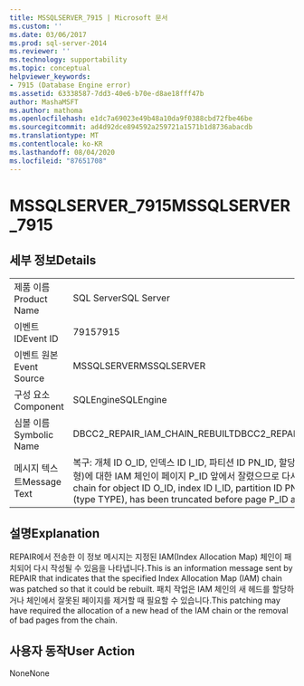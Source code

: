 ```yaml
---
title: MSSQLSERVER_7915 | Microsoft 문서
ms.custom: ''
ms.date: 03/06/2017
ms.prod: sql-server-2014
ms.reviewer: ''
ms.technology: supportability
ms.topic: conceptual
helpviewer_keywords:
- 7915 (Database Engine error)
ms.assetid: 63338587-7dd3-40e6-b70e-d8ae18fff47b
author: MashaMSFT
ms.author: mathoma
ms.openlocfilehash: e1dc7a69023e49b48a10da9f0388cbd72fbe46be
ms.sourcegitcommit: ad4d92dce894592a259721a1571b1d8736abacdb
ms.translationtype: MT
ms.contentlocale: ko-KR
ms.lasthandoff: 08/04/2020
ms.locfileid: "87651708"
---
```

# <a name="mssqlserver_7915"></a><span data-ttu-id="8726f-102">MSSQLSERVER_7915</span><span class="sxs-lookup"><span data-stu-id="8726f-102">MSSQLSERVER_7915</span></span>
    
## <a name="details"></a><span data-ttu-id="8726f-103">세부 정보</span><span class="sxs-lookup"><span data-stu-id="8726f-103">Details</span></span>  
  
|||  
|-|-|  
|<span data-ttu-id="8726f-104">제품 이름</span><span class="sxs-lookup"><span data-stu-id="8726f-104">Product Name</span></span>|<span data-ttu-id="8726f-105">SQL Server</span><span class="sxs-lookup"><span data-stu-id="8726f-105">SQL Server</span></span>|  
|<span data-ttu-id="8726f-106">이벤트 ID</span><span class="sxs-lookup"><span data-stu-id="8726f-106">Event ID</span></span>|<span data-ttu-id="8726f-107">7915</span><span class="sxs-lookup"><span data-stu-id="8726f-107">7915</span></span>|  
|<span data-ttu-id="8726f-108">이벤트 원본</span><span class="sxs-lookup"><span data-stu-id="8726f-108">Event Source</span></span>|<span data-ttu-id="8726f-109">MSSQLSERVER</span><span class="sxs-lookup"><span data-stu-id="8726f-109">MSSQLSERVER</span></span>|  
|<span data-ttu-id="8726f-110">구성 요소</span><span class="sxs-lookup"><span data-stu-id="8726f-110">Component</span></span>|<span data-ttu-id="8726f-111">SQLEngine</span><span class="sxs-lookup"><span data-stu-id="8726f-111">SQLEngine</span></span>|  
|<span data-ttu-id="8726f-112">심볼 이름</span><span class="sxs-lookup"><span data-stu-id="8726f-112">Symbolic Name</span></span>|<span data-ttu-id="8726f-113">DBCC2_REPAIR_IAM_CHAIN_REBUILT</span><span class="sxs-lookup"><span data-stu-id="8726f-113">DBCC2_REPAIR_IAM_CHAIN_REBUILT</span></span>|  
|<span data-ttu-id="8726f-114">메시지 텍스트</span><span class="sxs-lookup"><span data-stu-id="8726f-114">Message Text</span></span>|<span data-ttu-id="8726f-115">복구: 개체 ID O_ID, 인덱스 ID I_ID, 파티션 ID PN_ID, 할당 단위 ID A_ID(TYPE 유형)에 대한 IAM 체인이 페이지 P_ID 앞에서 잘렸으므로 다시 작성됩니다.</span><span class="sxs-lookup"><span data-stu-id="8726f-115">Repair: IAM chain for object ID O_ID, index ID I_ID, partition ID PN_ID, alloc unit ID A_ID (type TYPE), has been truncated before page P_ID and will be rebuilt.</span></span>|  
  
## <a name="explanation"></a><span data-ttu-id="8726f-116">설명</span><span class="sxs-lookup"><span data-stu-id="8726f-116">Explanation</span></span>  
 <span data-ttu-id="8726f-117">REPAIR에서 전송한 이 정보 메시지는 지정된 IAM(Index Allocation Map) 체인이 패치되어 다시 작성될 수 있음을 나타냅니다.</span><span class="sxs-lookup"><span data-stu-id="8726f-117">This is an information message sent by REPAIR that indicates that the specified Index Allocation Map (IAM) chain was patched so that it could be rebuilt.</span></span> <span data-ttu-id="8726f-118">패치 작업은 IAM 체인의 새 헤드를 할당하거나 체인에서 잘못된 페이지를 제거할 때 필요할 수 있습니다.</span><span class="sxs-lookup"><span data-stu-id="8726f-118">This patching may have required the allocation of a new head of the IAM chain or the removal of bad pages from the chain.</span></span>  
  
## <a name="user-action"></a><span data-ttu-id="8726f-119">사용자 동작</span><span class="sxs-lookup"><span data-stu-id="8726f-119">User Action</span></span>  
 <span data-ttu-id="8726f-120">None</span><span class="sxs-lookup"><span data-stu-id="8726f-120">None</span></span>  
  
  

